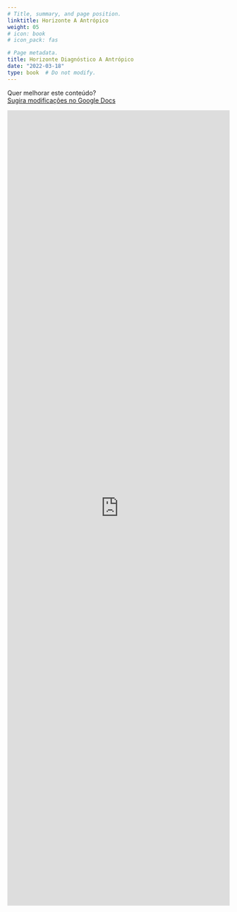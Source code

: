```yaml
---
# Title, summary, and page position.
linktitle: Horizonte A Antrópico
weight: 05
# icon: book
# icon_pack: fas

# Page metadata.
title: Horizonte Diagnóstico A Antrópico
date: "2022-03-18"
type: book  # Do not modify.
---
```


Quer melhorar este conteúdo?<br>
[<i class="fa fa-edit" aria-hidden="true"></i> Sugira modificações no Google Docs][edit]

[edit]: https://docs.google.com/document/d/1G9X7OwX-TafzQnHJ2y2Wn0S5Og9Y1Y9Y5tgXMKjszY0/edit?usp=sharing

<iframe frameborder="0" style="width: 100%; height: 1800px" src="https://docs.google.com/document/d/e/2PACX-1vS43iO_nP7AYKttC-1sEAD8P9tOaztZrO2Q-R07tJDlHqPU8-zFlmNmb2MZksoo1mTa3cUKHjN0kpko/pub?embedded=true"></iframe>
